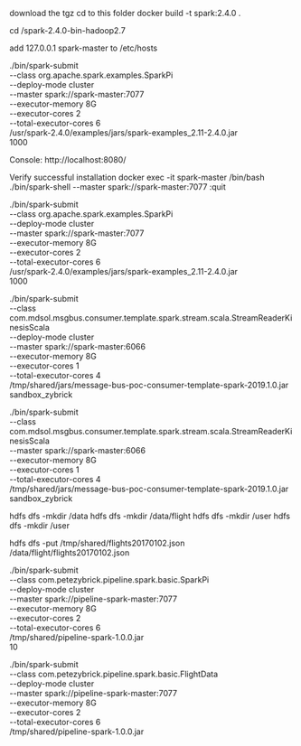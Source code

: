 download the tgz
cd to this folder
docker build -t spark:2.4.0 .

cd <path>/spark-2.4.0-bin-hadoop2.7

add 127.0.0.1 spark-master to /etc/hosts

./bin/spark-submit \
  --class org.apache.spark.examples.SparkPi \
  --deploy-mode cluster \
  --master spark://spark-master:7077 \
  --executor-memory 8G \
  --executor-cores 2 \
  --total-executor-cores 6 \
  /usr/spark-2.4.0/examples/jars/spark-examples_2.11-2.4.0.jar \
  1000
  
Console: http://localhost:8080/

Verify successful installation
docker exec -it spark-master /bin/bash
./bin/spark-shell --master spark://spark-master:7077
:quit

./bin/spark-submit \
  --class org.apache.spark.examples.SparkPi \
  --deploy-mode cluster \
  --master spark://spark-master:7077 \
  --executor-memory 8G \
  --executor-cores 2 \
  --total-executor-cores 6 \
  /usr/spark-2.4.0/examples/jars/spark-examples_2.11-2.4.0.jar \
  1000

./bin/spark-submit \
--class com.mdsol.msgbus.consumer.template.spark.stream.scala.StreamReaderKinesisScala \
--deploy-mode cluster \
--master spark://spark-master:6066 \
--executor-memory 8G \
--executor-cores 1 \
--total-executor-cores 4 \
/tmp/shared/jars/message-bus-poc-consumer-template-spark-2019.1.0.jar sandbox_zybrick

./bin/spark-submit \
--class com.mdsol.msgbus.consumer.template.spark.stream.scala.StreamReaderKinesisScala \
--master spark://spark-master:6066 \
--executor-memory 8G \
--executor-cores 1 \
--total-executor-cores 4 \
/tmp/shared/jars/message-bus-poc-consumer-template-spark-2019.1.0.jar sandbox_zybrick

hdfs dfs -mkdir /data
hdfs dfs -mkdir /data/flight
hdfs dfs -mkdir /user
hdfs dfs -mkdir /user

hdfs dfs -put /tmp/shared/flights20170102.json /data/flight/flights20170102.json


./bin/spark-submit \
 --class com.petezybrick.pipeline.spark.basic.SparkPi \
 --deploy-mode cluster \
 --master spark://pipeline-spark-master:7077 \
 --executor-memory 8G \
 --executor-cores 2 \
 --total-executor-cores 6 \
 /tmp/shared/pipeline-spark-1.0.0.jar \
 10

./bin/spark-submit \
 --class com.petezybrick.pipeline.spark.basic.FlightData \
 --deploy-mode cluster \
 --master spark://pipeline-spark-master:7077 \
 --executor-memory 8G \
 --executor-cores 2 \
 --total-executor-cores 6 \
 /tmp/shared/pipeline-spark-1.0.0.jar
